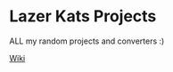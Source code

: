# Lazer Kats Projects
ALL my random projects and converters :)

[Wiki](https://github.com/lazerkatsweirdstuff/lazerkatsprojects/wiki)
